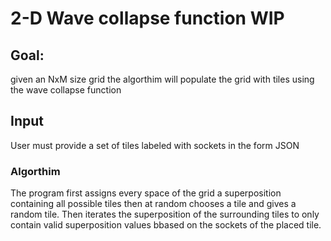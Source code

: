 

# 2-D Wave collapse function WIP

## Goal:
 given an NxM size grid the algorthim will populate the grid with tiles using the wave collapse function

## Input 
 User must provide a set of tiles labeled with sockets in the form JSON


### Algorthim
The program first assigns every space of the grid a superposition containing all possible tiles then at random chooses a tile
and gives a random tile. Then iterates the superposition of the surrounding tiles to only contain valid superposition values bbased on the sockets of the 
placed tile.
